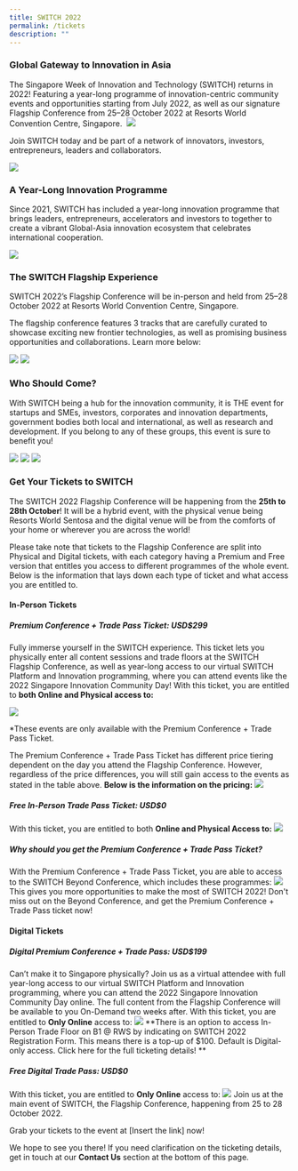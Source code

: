 ```yaml
---
title: SWITCH 2022
permalink: /tickets
description: ""
---
```

### Global Gateway to Innovation in Asia
The Singapore Week of Innovation and Technology (SWITCH) returns in 2022! Featuring a year-long programme of innovation-centric community events and opportunities starting from July 2022, as well as our signature Flagship Conference from 25–28 October 2022 at Resorts World Convention Centre, Singapore. 
![](/images/SWITCH%202022%20Landing%20Page/SWITCH%20Components%20Infographic%20(2400%20×%201600%20px).png)

Join SWITCH today and be part of a network of innovators, investors, entrepreneurs, leaders and collaborators.

![](/images/SWITCH%202022%20Landing%20Page/SWITCH%202022%20Landing%20Page%20Intro.jpg)

### A Year-Long Innovation Programme 

Since 2021, SWITCH has included a year-long innovation programme that brings leaders, entrepreneurs, accelerators and investors to together to create a vibrant Global-Asia innovation ecosystem that celebrates international cooperation.

![](/images/SWITCH%202022%20Landing%20Page/SWITCH%20Timeline.png)

### The SWITCH Flagship Experience
SWITCH 2022’s Flagship Conference will be in-person and held from 25–28 October 2022 at Resorts World Convention Centre, Singapore. 

  

The flagship conference features 3 tracks that are carefully curated to showcase exciting new frontier technologies, as well as promising business opportunities and collaborations. Learn more below:

![](/images/SWITCH%202022%20Landing%20Page/SWITCH%20Pillars%201.png)
![](/images/SWITCH%202022%20Landing%20Page/SWITCH%20Pillars%202.png)

### Who Should Come? 
With SWITCH being a hub for the innovation community, it is THE event for startups and SMEs, investors, corporates and innovation departments, government bodies both local and international, as well as research and development. If you belong to any of these groups, this event is sure to benefit you!

![](/images/SWITCH%202022%20Landing%20Page/SWITCH%20Audiences%201.png)
![](/images/SWITCH%202022%20Landing%20Page/SWITCH%20Audiences%202.png)
![](/images/SWITCH%202022%20Landing%20Page/SWITCH%20Audiences%203.png)

### Get Your Tickets to SWITCH
The SWITCH 2022 Flagship Conference will be happening from the **25th to 28th October**! It will be a hybrid event, with the physical venue being Resorts World Sentosa and the digital venue will be from the comforts of your home or wherever you are across the world! 

  

Please take note that tickets to the Flagship Conference are split into Physical and Digital tickets, with each category having a Premium and Free version that entitles you access to different programmes of the whole event. Below is the information that lays down each type of ticket and what access you are entitled to.

#### In-Person Tickets 
##### Premium Conference + Trade Pass Ticket: USD$299 
Fully immerse yourself in the SWITCH experience. This ticket lets you physically enter all content sessions and trade floors at the SWITCH Flagship Conference, as well as year-long access to our virtual SWITCH Platform and Innovation programming, where you can attend events like the 2022 Singapore Innovation Community Day! With this ticket, you are entitled to **both Online and Physical access to:**

![](/images/SWITCH%202022%20Landing%20Page/Premium%20Conference%20&%20Trade%20Pass%20Ticket%20$299%20.png)

*These events are only available with the Premium Conference + Trade Pass Ticket.

 
The Premium Conference + Trade Pass Ticket has different price tiering dependent on the day you attend the Flagship Conference. However, regardless of the price differences, you will still gain access to the events as stated in the table above.
**Below is the information on the pricing:**
![](/images/SWITCH%202022%20Landing%20Page/Premium%20Conference%20&%20Trade%20Pass%20Ticket%20$299%20Price%20Breakdown.png)

##### Free In-Person Trade Pass Ticket: USD$0
With this ticket, you are entitled to both **Online and Physical Access to:**
![](/images/SWITCH%202022%20Landing%20Page/Free%20In-person%20Trade%20Pass%20Ticket%20$0%20.png)

##### Why should you get the Premium Conference + Trade Pass Ticket? 
With the Premium Conference + Trade Pass Ticket, you are able to access to the SWITCH Beyond Conference, which includes these programmes: 
![](/images/SWITCH%202022%20Landing%20Page/Why%20Premium.png)
This gives you more opportunities to make the most of SWITCH 2022! Don't miss out on the Beyond Conference, and get the Premium Conference + Trade Pass ticket now! 

#### Digital Tickets 
##### Digital Premium Conference + Trade Pass: USD$199
Can’t make it to Singapore physically? Join us as a virtual attendee with full year-long access to our virtual SWITCH Platform and Innovation programming, where you can attend the 2022 Singapore Innovation Community Day online. The full content from the Flagship Conference will be available to you On-Demand two weeks after. With this ticket, you are entitled to **Only Online** access to:
![](/images/SWITCH%202022%20Landing%20Page/Digital%20Premium%20Conference%20&%20Trade%20Pass%20$199%20.png)
**There is an option to access In-Person Trade Floor on B1 @ RWS by indicating on SWITCH 2022 Registration Form. This means there is a top-up of $100. Default is Digital-only access. Click here for the full ticketing details!
**

##### Free Digital Trade Pass: USD$0
With this ticket, you are entitled to **Only Online** access to:
![](/images/SWITCH%202022%20Landing%20Page/Free%20Digital%20Trade%20Pass%20$0%20.png)
Join us at the main event of SWITCH, the Flagship Conference, happening from 25 to 28 October 2022. 

Grab your tickets to the event at [Insert the link] now!

We hope to see you there! If you need clarification on the ticketing details, get in touch at our **Contact Us** section at the bottom of this page.